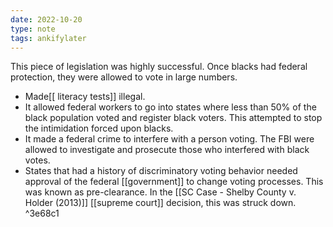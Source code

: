 ```yaml
---
date: 2022-10-20
type: note
tags: ankifylater
---
```


This piece of legislation was highly successful. Once blacks had federal protection, they were allowed to vote in large numbers.

- Made[[ literacy tests]] illegal.
- It allowed federal workers to go into states where less than 50% of the black population voted and register black voters. This attempted to stop the intimidation forced upon blacks.
- It made a federal crime to interfere with a person voting. The FBI were allowed to investigate and prosecute those who interfered with black votes.
- States that had a history of discriminatory voting behavior needed approval of the federal [[government]] to change voting processes. This was known as pre-clearance. In the [[SC Case - Shelby County v. Holder (2013)]] [[supreme court]] decision, this was struck down. ^3e68c1
